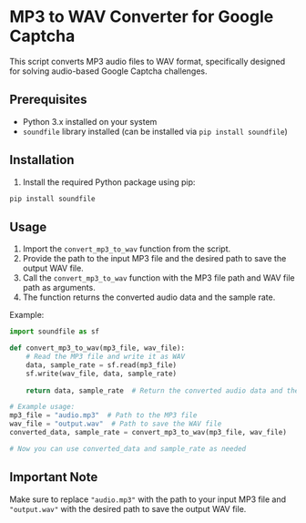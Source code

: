 # MP3 to WAV Converter for Google Captcha

This script converts MP3 audio files to WAV format, specifically designed for solving audio-based Google Captcha challenges.

## Prerequisites

- Python 3.x installed on your system
- `soundfile` library installed (can be installed via `pip install soundfile`)

## Installation

1. Install the required Python package using pip:

```bash
pip install soundfile
```

## Usage

1. Import the `convert_mp3_to_wav` function from the script.
2. Provide the path to the input MP3 file and the desired path to save the output WAV file.
3. Call the `convert_mp3_to_wav` function with the MP3 file path and WAV file path as arguments.
4. The function returns the converted audio data and the sample rate.

Example:

```python
import soundfile as sf

def convert_mp3_to_wav(mp3_file, wav_file):
    # Read the MP3 file and write it as WAV
    data, sample_rate = sf.read(mp3_file)
    sf.write(wav_file, data, sample_rate)
    
    return data, sample_rate  # Return the converted audio data and the sample rate

# Example usage:
mp3_file = "audio.mp3"  # Path to the MP3 file
wav_file = "output.wav"  # Path to save the WAV file
converted_data, sample_rate = convert_mp3_to_wav(mp3_file, wav_file)

# Now you can use converted_data and sample_rate as needed
```

## Important Note

Make sure to replace `"audio.mp3"` with the path to your input MP3 file and `"output.wav"` with the desired path to save the output WAV file.

``` 